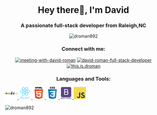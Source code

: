 <h1 align="center">Hey there👋, I'm David</h1>
<h3 align="center">A passionate full-stack developer from Raleigh,NC</h3>

<p align="center"> <img src="https://komarev.com/ghpvc/?username=droman892&label=Profile%20views&color=0e75b6&style=flat" alt="droman892" /> </p>

<h3 align="center">Connect with me:</h3>
<p align="center">
<a href="mailto:droman892@gmail.com" target="blank"><img align="center" src="https://raw.githubusercontent.com/jmnote/z-icons/master/svg/google.svg" alt="meeting-with-david-roman" height="30" width="40" /></a>
<a href="https://linkedin.com/in/david-roman-full-stack-developer" target="blank"><img align="center" src="https://raw.githubusercontent.com/rahuldkjain/github-profile-readme-generator/master/src/images/icons/Social/linked-in-alt.svg" alt="david-roman-full-stack-developer" height="30" width="40" /></a>
<a href="https://instagram.com/this.is.droman" target="blank"><img align="center" src="https://raw.githubusercontent.com/rahuldkjain/github-profile-readme-generator/master/src/images/icons/Social/instagram.svg" alt="this.is.droman" height="30" width="40" /></a>
</p>

<h3 align="center">Languages and Tools:</h3>
<p align="center"> 

<a href="https://nodejs.org" target="_blank"> <img src="https://raw.githubusercontent.com/devicons/devicon/master/icons/nodejs/nodejs-original-wordmark.svg" alt="nodejs" width="40" height="40"/> </a> <a href="https://reactjs.org/" target="_blank"> <img src="https://raw.githubusercontent.com/devicons/devicon/master/icons/react/react-original-wordmark.svg" alt="react" width="40" height="40"/> </a> <a href="https://www.w3.org/html/" target="_blank"> <img src="https://raw.githubusercontent.com/devicons/devicon/master/icons/html5/html5-original-wordmark.svg" alt="html5" width="40" height="40"/> </a> <a href="https://www.w3schools.com/css/" target="_blank"> <img src="https://raw.githubusercontent.com/devicons/devicon/master/icons/css3/css3-original-wordmark.svg" alt="css3" width="40" height="40"/> </a> <a href="https://getbootstrap.com" target="_blank"> <img src="https://raw.githubusercontent.com/devicons/devicon/master/icons/bootstrap/bootstrap-plain-wordmark.svg" alt="bootstrap" width="40" height="40"/> </a> <a href="https://developer.mozilla.org/en-US/docs/Web/JavaScript" target="_blank"> <img src="https://raw.githubusercontent.com/devicons/devicon/master/icons/javascript/javascript-original.svg" alt="javascript" width="40" height="40"/> </a> 
</p>

<p><img align="center" src="https://github-readme-stats.vercel.app/api/top-langs?username=droman892&show_icons=true&locale=en&layout=compact" alt="droman892" /></p>
